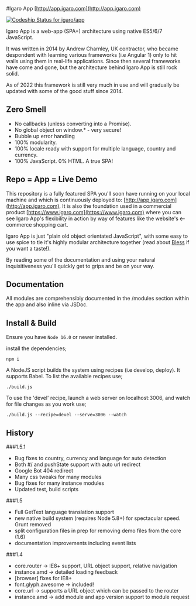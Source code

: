 #Igaro App [http://app.igaro.com](http://app.igaro.com)

[ ![Codeship Status for igaro/app](https://codeship.com/projects/d521e620-04a0-0133-19ae-1a88c4115bd9/status?branch=master)](https://codeship.com/projects/89386)

Igaro App is a web-app (SPA+) architecture using native ES5/6/7 JavaScript.

It was written in 2014 by Andrew Charnley, UK contractor, who became despondent with learning various frameworks (i.e Angular 1) only to hit walls using them in real-life applications. Since then several frameworks have come and gone, but the architecture behind Igaro App is still rock solid.

As of 2022 this framework is still very much in use and will gradually be updated with some of the good stuff since 2014.

## Zero Smell

- No callbacks (unless converting into a Promise).
- No global object on window.* - very secure!
- Bubble up error handling
- 100% modularity.
- 100% locale ready with support for multiple language, country and currency.
- 100% JavaScript. 0% HTML. A true SPA!

## Repo = App = Live Demo

This repository is a fully featured SPA you'll soon have running on your local machine and which is continuously deployed to: [http://app.igaro.com](http://app.igaro.com). It is also the foundation used in a commercial product [https://www.igaro.com](https://www.igaro.com) where you can see Igaro App's flexibility in action by way of features like the website's e-commerce shopping cart.

Igaro App is just "plain old object orientated JavaScript", with some easy to use spice to tie it's highly modular architecture together (read about [Bless](http://app.igaro.com/#/bless) if you want a taste!).

By reading some of the documentation and using your natural inquisitiveness you'll quickly get to grips and be on your way.

## Documentation

All modules are comprehensibly documented in the /modules section within the app and also inline via JSDoc.

## Install & Build

Ensure you have `Node 16.0` or newer installed.

install the dependencies;

`npm i`

A NodeJS script builds the system using recipes (i.e develop, deploy). It supports Babel. To list the available recipes use;

`./build.js`

To use the 'devel' recipe, launch a web server on localhost:3006, and watch for file changes as you work use;

`./build.js --recipe=devel --serve=3006 --watch`

## History

###1.5.1
- Bug fixes to country, currency and language for auto detection
- Both #/ and pushState support with auto url redirect
- Google Bot 404 redirect
- Many css tweaks for many modules
- Bug fixes for many instance modules
- Updated test, build scripts

###1.5
- Full GetText language translation support
- new native build system (requires Node 5.8+) for spectacular speed. Grunt removed
- split configuration files in prep for removing demo files from the core (1.6)
- documentation improvements including event lists

###1.4
- core.router -> IE8+ support, URL object support, relative navigation
- instance.amd -> detailed loading feedback
- [browser] fixes for IE8+
- font.glyph.awesome -> included!
- core.url -> supports a URL object which can be passed to the router
- instance.amd -> add module and app version support to module request

